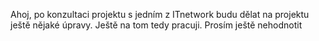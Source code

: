 Ahoj, 
po konzultaci projektu s jedním z ITnetwork budu dělat na projektu ještě nějaké úpravy. Ještě na tom tedy pracuji. Prosím ještě nehodnotit
